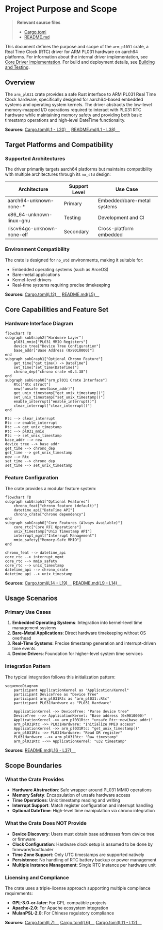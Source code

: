 # Project Purpose and Scope

> **Relevant source files**
> * [Cargo.toml](https://github.com/arceos-org/arm_pl031/blob/8cc6761d/Cargo.toml)
> * [README.md](https://github.com/arceos-org/arm_pl031/blob/8cc6761d/README.md)

This document defines the purpose and scope of the `arm_pl031` crate, a Real Time Clock (RTC) driver for ARM PL031 hardware on aarch64 platforms. For information about the internal driver implementation, see [Core Driver Implementation](/arceos-org/arm_pl031/3-core-driver-implementation). For build and deployment details, see [Building and Testing](/arceos-org/arm_pl031/5.1-building-and-testing).

## Overview

The `arm_pl031` crate provides a safe Rust interface to ARM PL031 Real Time Clock hardware, specifically designed for aarch64-based embedded systems and operating system kernels. The driver abstracts the low-level memory-mapped I/O operations required to interact with PL031 RTC hardware while maintaining memory safety and providing both basic timestamp operations and high-level DateTime functionality.

**Sources:** [Cargo.toml(L1 - L20)&emsp;](https://github.com/arceos-org/arm_pl031/blob/8cc6761d/Cargo.toml#L1-L20) [README.md(L1 - L38)&emsp;](https://github.com/arceos-org/arm_pl031/blob/8cc6761d/README.md#L1-L38)

## Target Platforms and Compatibility

### Supported Architectures

The driver primarily targets aarch64 platforms but maintains compatibility with multiple architectures through its `no_std` design:

|Architecture|Support Level|Use Case|
| --- | --- | --- |
|aarch64-unknown-none-*|Primary|Embedded/bare-metal systems|
|x86_64-unknown-linux-gnu|Testing|Development and CI|
|riscv64gc-unknown-none-elf|Secondary|Cross-platform embedded|

### Environment Compatibility

The crate is designed for `no_std` environments, making it suitable for:

* Embedded operating systems (such as ArceOS)
* Bare-metal applications
* Kernel-level drivers
* Real-time systems requiring precise timekeeping

**Sources:** [Cargo.toml(L12)&emsp;](https://github.com/arceos-org/arm_pl031/blob/8cc6761d/Cargo.toml#L12-L12) [README.md(L5)&emsp;](https://github.com/arceos-org/arm_pl031/blob/8cc6761d/README.md#L5-L5)

## Core Capabilities and Feature Set

### Hardware Interface Diagram

```mermaid
flowchart TD
subgraph subGraph2["Hardware Layer"]
    pl031_mmio["PL031 MMIO Registers"]
    device_tree["Device Tree Configuration"]
    base_addr["Base Address (0x9010000)"]
end
subgraph subGraph1["Optional Chrono Feature"]
    get_time["get_time() -> DateTime"]
    set_time["set_time(DateTime)"]
    chrono_dep["chrono crate v0.4.38"]
end
subgraph subGraph0["arm_pl031 Crate Interface"]
    Rtc["Rtc struct"]
    new["unsafe new(base_addr)"]
    get_unix_timestamp["get_unix_timestamp()"]
    set_unix_timestamp["set_unix_timestamp()"]
    enable_interrupt["enable_interrupt()"]
    clear_interrupt["clear_interrupt()"]
end

Rtc --> clear_interrupt
Rtc --> enable_interrupt
Rtc --> get_unix_timestamp
Rtc --> pl031_mmio
Rtc --> set_unix_timestamp
base_addr --> new
device_tree --> base_addr
get_time --> chrono_dep
get_time --> get_unix_timestamp
new --> Rtc
set_time --> chrono_dep
set_time --> set_unix_timestamp
```

### Feature Configuration

The crate provides a modular feature system:

```mermaid
flowchart TD
subgraph subGraph1["Optional Features"]
    chrono_feat["chrono feature (default)"]
    datetime_api["DateTime API"]
    chrono_crate["chrono dependency"]
end
subgraph subGraph0["Core Features (Always Available)"]
    core_rtc["Core RTC Operations"]
    unix_timestamp["Unix Timestamp API"]
    interrupt_mgmt["Interrupt Management"]
    mmio_safety["Memory-Safe MMIO"]
end

chrono_feat --> datetime_api
core_rtc --> interrupt_mgmt
core_rtc --> mmio_safety
core_rtc --> unix_timestamp
datetime_api --> chrono_crate
datetime_api --> unix_timestamp
```

**Sources:** [Cargo.toml(L14 - L19)&emsp;](https://github.com/arceos-org/arm_pl031/blob/8cc6761d/Cargo.toml#L14-L19) [README.md(L9 - L14)&emsp;](https://github.com/arceos-org/arm_pl031/blob/8cc6761d/README.md#L9-L14)

## Usage Scenarios

### Primary Use Cases

1. **Embedded Operating Systems**: Integration into kernel-level time management systems
2. **Bare-Metal Applications**: Direct hardware timekeeping without OS overhead
3. **Real-Time Systems**: Precise timestamp generation and interrupt-driven time events
4. **Device Drivers**: Foundation for higher-level system time services

### Integration Pattern

The typical integration follows this initialization pattern:

```mermaid
sequenceDiagram
    participant ApplicationKernel as "Application/Kernel"
    participant DeviceTree as "Device Tree"
    participant arm_pl031Rtc as "arm_pl031::Rtc"
    participant PL031Hardware as "PL031 Hardware"

    ApplicationKernel ->> DeviceTree: "Parse device tree"
    DeviceTree -->> ApplicationKernel: "Base address (0x9010000)"
    ApplicationKernel ->> arm_pl031Rtc: "unsafe Rtc::new(base_addr)"
    arm_pl031Rtc ->> PL031Hardware: "Initialize MMIO access"
    ApplicationKernel ->> arm_pl031Rtc: "get_unix_timestamp()"
    arm_pl031Rtc ->> PL031Hardware: "Read DR register"
    PL031Hardware -->> arm_pl031Rtc: "Raw timestamp"
    arm_pl031Rtc -->> ApplicationKernel: "u32 timestamp"
```

**Sources:** [README.md(L16 - L37)&emsp;](https://github.com/arceos-org/arm_pl031/blob/8cc6761d/README.md#L16-L37)

## Scope Boundaries

### What the Crate Provides

* **Hardware Abstraction**: Safe wrapper around PL031 MMIO operations
* **Memory Safety**: Encapsulation of unsafe hardware access
* **Time Operations**: Unix timestamp reading and writing
* **Interrupt Support**: Match register configuration and interrupt handling
* **Optional DateTime**: High-level time manipulation via chrono integration

### What the Crate Does NOT Provide

* **Device Discovery**: Users must obtain base addresses from device tree or firmware
* **Clock Configuration**: Hardware clock setup is assumed to be done by firmware/bootloader
* **Time Zone Support**: Only UTC timestamps are supported natively
* **Persistence**: No handling of RTC battery backup or power management
* **Multiple Instance Management**: Single RTC instance per hardware unit

### Licensing and Compliance

The crate uses a triple-license approach supporting multiple compliance requirements:

* **GPL-3.0-or-later**: For GPL-compatible projects
* **Apache-2.0**: For Apache ecosystem integration
* **MulanPSL-2.0**: For Chinese regulatory compliance

**Sources:** [Cargo.toml(L7)&emsp;](https://github.com/arceos-org/arm_pl031/blob/8cc6761d/Cargo.toml#L7-L7) [Cargo.toml(L6)&emsp;](https://github.com/arceos-org/arm_pl031/blob/8cc6761d/Cargo.toml#L6-L6) [Cargo.toml(L11 - L12)&emsp;](https://github.com/arceos-org/arm_pl031/blob/8cc6761d/Cargo.toml#L11-L12)
